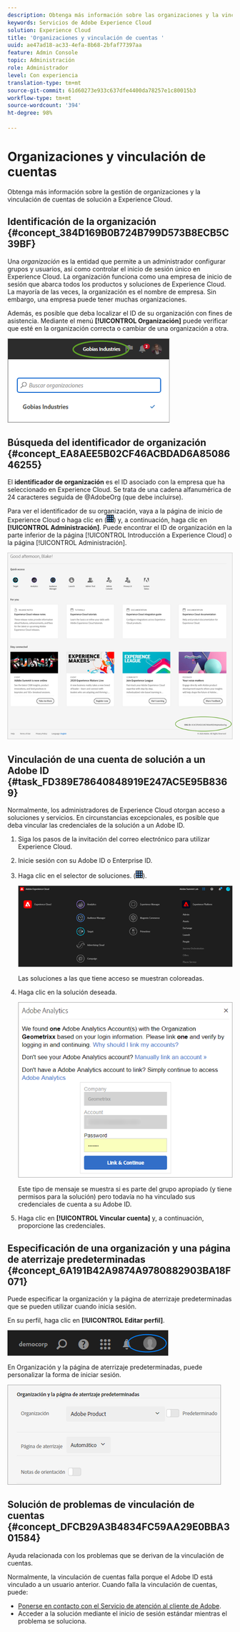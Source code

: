 ```yaml
---
description: Obtenga más información sobre las organizaciones y la vinculación de cuentas de solución a Experience Cloud.
keywords: Servicios de Adobe Experience Cloud
solution: Experience Cloud
title: 'Organizaciones y vinculación de cuentas '
uuid: ae47ad18-ac33-4efa-8b68-2bfaf77397aa
feature: Admin Console
topic: Administración
role: Administrador
level: Con experiencia
translation-type: tm+mt
source-git-commit: 61d60273e933c637dfe4400da78257e1c80015b3
workflow-type: tm+mt
source-wordcount: '394'
ht-degree: 98%

---
```



# Organizaciones y vinculación de cuentas

Obtenga más información sobre la gestión de organizaciones y la vinculación de cuentas de solución a Experience Cloud.

## Identificación de la organización {#concept_384D169B0B724B799D573B8ECB5C39BF}

Una *organización* es la entidad que permite a un administrador configurar grupos y usuarios, así como controlar el inicio de sesión único en Experience Cloud. La organización funciona como una empresa de inicio de sesión que abarca todos los productos y soluciones de Experience Cloud. La mayoría de las veces, la organización es el nombre de empresa. Sin embargo, una empresa puede tener muchas organizaciones.

Además, es posible que deba localizar el ID de su organización con fines de asistencia. Mediante el menú **[!UICONTROL Organización]** puede verificar que esté en la organización correcta o cambiar de una organización a otra.

![Resultado de los pasos](assets/organization-switch.png)

## Búsqueda del identificador de organización {#concept_EA8AEE5B02CF46ACBDAD6A8508646255}

El **identificador de organización** es el ID asociado con la empresa que ha seleccionado en Experience Cloud. Se trata de una cadena alfanumérica de 24 caracteres seguida de @AdobeOrg (que debe incluirse).

Para ver el identificador de su organización, vaya a la página de inicio de Experience Cloud o haga clic en (![](assets/menu-icon.png)) y, a continuación, haga clic en **[!UICONTROL Administración]**. Puede encontrar el ID de organización en la parte inferior de la página [!UICONTROL Introducción a Experience Cloud] o la página [!UICONTROL Administración].

![](assets/administration-page.png)

## Vinculación de una cuenta de solución a un Adobe ID {#task_FD389E78640848919E247AC5E95B8369}

Normalmente, los administradores de Experience Cloud otorgan acceso a soluciones y servicios. En circunstancias excepcionales, es posible que deba vincular las credenciales de la solución a un Adobe ID.

1. Siga los pasos de la invitación del correo electrónico para utilizar Experience Cloud.
1. Inicie sesión con su Adobe ID o Enterprise ID.
1. Haga clic en el selector de soluciones. (![](assets/menu-icon.png)).

   ![](assets/solutions-active.png)

   Las soluciones a las que tiene acceso se muestran coloreadas.
1. Haga clic en la solución deseada.

   ![](assets/analytics-link-accounts.png)

   Este tipo de mensaje se muestra si es parte del grupo apropiado (y tiene permisos para la solución) pero todavía no ha vinculado sus credenciales de cuenta a su Adobe ID.
1. Haga clic en **[!UICONTROL Vincular cuenta]** y, a continuación, proporcione las credenciales.

## Especificación de una organización y una página de aterrizaje predeterminadas {#concept_6A191B42A9874A9780882903BA18F071}

Puede especificar la organización y la página de aterrizaje predeterminadas que se pueden utilizar cuando inicia sesión.

En su perfil, haga clic en **[!UICONTROL Editar perfil]**.

![](assets/edit-profile.png)

En Organización y la página de aterrizaje predeterminadas, puede personalizar la forma de iniciar sesión.

![](assets/default-organization.png)

## Solución de problemas de vinculación de cuentas {#concept_DFCB29A3B4834FC59AA29E0BBA301584}

Ayuda relacionada con los problemas que se derivan de la vinculación de cuentas.

Normalmente, la vinculación de cuentas falla porque el Adobe ID está vinculado a un usuario anterior. Cuando falla la vinculación de cuentas, puede:

* [Ponerse en contacto con el Servicio de atención al cliente de Adobe](https://helpx.adobe.com/es/marketing-cloud/contact-support.html).
* Acceder a la solución mediante el inicio de sesión estándar mientras el problema se soluciona.
